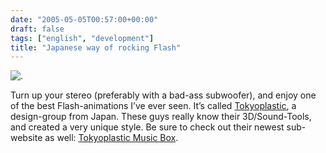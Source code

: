 ```yaml
---
date: "2005-05-05T00:57:00+00:00"
draft: false
tags: ["english", "development"]
title: "Japanese way of rocking Flash"
---
```

![.](http://chillu.com/assets/main_webslinky.jpg ".")

Turn up your stereo (preferably with a bad-ass subwoofer), and
enjoy one of the best Flash-animations I’ve ever seen. It’s called
[Tokyoplastic](http://www.tokyoplastic.com), a design-group from
Japan. These guys really know their 3D/Sound-Tools, and created a
very unique style. Be sure to check out their newest sub-website as
well:
[Tokyoplastic Music Box](http://www.tokyoplastic.com/musicbox.html).



